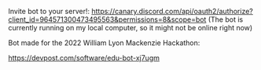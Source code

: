 Invite bot to your server!: https://canary.discord.com/api/oauth2/authorize?client_id=964571300473495563&permissions=8&scope=bot 
(The bot is currently running on my local computer, so it might not be online right now)


Bot made for the 2022 William Lyon Mackenzie Hackathon:

https://devpost.com/software/edu-bot-xj7ugm
